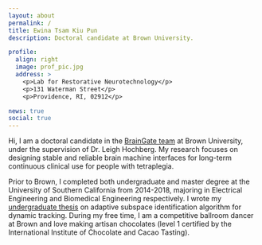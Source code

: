 ```yaml
---
layout: about
permalink: /
title: Ewina Tsam Kiu Pun
description: Doctoral candidate at Brown University.

profile:
  align: right
  image: prof_pic.jpg
  address: >
    <p>Lab for Restorative Neurotechnology</p>
    <p>131 Waterman Street</p>
    <p>Providence, RI, 02912</p>

news: true
social: true
---
```


Hi, I am a doctoral candidate in the <a href="https://www.braingate.org/">BrainGate team</a> at Brown University, under the supervision of Dr. Leigh Hochberg. My research focuses on designing stable and reliable brain machine interfaces for long-term continuous clinical use for people with tetraplegia.

Prior to Brown, I completed both undergraduate and master degree at the University of Southern California from 2014-2018, majoring in Electrical Engineering and Biomedical Engineering respectively. I wrote my <a href="http://ewinapun.com/projects/2_project/">undergraduate thesis</a> on adaptive subspace identification algorithm for dynamic tracking. During my free time, I am a competitive ballroom dancer at Brown and love making artisan chocolates (level 1 certified by the International Institute of Chocolate and Cacao Tasting).

